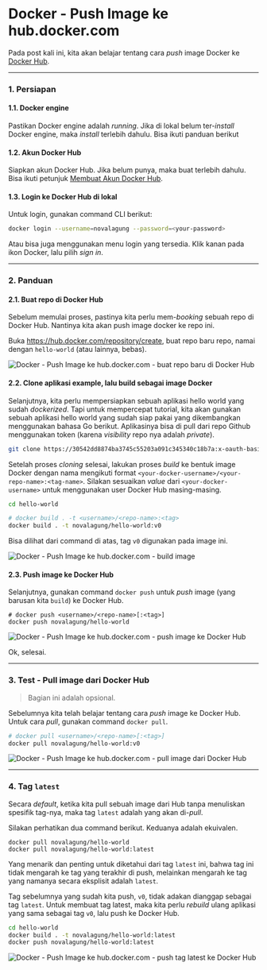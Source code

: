 # Docker - Push Image ke hub.docker.com

Pada post kali ini, kita akan belajar tentang cara *push* image Docker ke [Docker Hub](https://hub.docker.com/).

---

### 1. Persiapan

#### 1.1. Docker engine

Pastikan Docker engine adalah *running*. Jika di lokal belum ter-*install* Docker engine, maka *install* terlebih dahulu. Bisa ikuti panduan berikut

#### 1.2. Akun Docker Hub

Siapkan akun Docker Hub. Jika belum punya, maka buat terlebih dahulu. Bisa ikuti petunjuk [Membuat Akun Docker Hub](docker-hub-membuat-akun.md).

#### 1.3. Login ke Docker Hub di lokal

Untuk login, gunakan command CLI berikut:

```bash
docker login --username=novalagung --password=<your-password>
```

Atau bisa juga menggunakan menu login yang tersedia. Klik kanan pada ikon Docker, lalu pilih *sign in*.

---

### 2. Panduan

#### 2.1. Buat repo di Docker Hub

Sebelum memulai proses, pastinya kita perlu mem-*booking* sebuah repo di Docker Hub. Nantinya kita akan push image docker ke repo ini.

Buka https://hub.docker.com/repository/create, buat repo baru repo, namai dengan `hello-world` (atau lainnya, bebas).

![Docker - Push Image ke hub.docker.com - buat repo baru di Docker Hub](https://i.imgur.com/uvLjxqv.png)

#### 2.2. Clone aplikasi example, lalu build sebagai image Docker

Selanjutnya, kita perlu mempersiapkan sebuah aplikasi hello world yang sudah *dockerized*. Tapi untuk mempercepat tutorial, kita akan gunakan sebuah aplikasi hello world yang sudah siap pakai yang dikembangkan menggunakan bahasa Go berikut. Aplikasinya bisa di pull dari repo Github menggunakan token (karena *visibility* repo nya adalah *private*).

```bash
git clone https://30542dd8874ba3745c55203a091c345340c18b7a:x-oauth-basic@github.com/novalagung/hello-world.git
```

Setelah proses *cloning* selesai, lakukan proses *build* ke bentuk image Docker dengan nama mengikuti format `<your-docker-username>/<your-repo-name>:<tag-name>`. Silakan sesuaikan *value* dari `<your-docker-username>` untuk menggunakan user Docker Hub masing-masing.

```bash
cd hello-world

# docker build . -t <username>/<repo-name>:<tag>
docker build . -t novalagung/hello-world:v0
```

Bisa dilihat dari command di atas, tag `v0` digunakan pada image ini.

![Docker - Push Image ke hub.docker.com - build image](https://i.imgur.com/aiduEji.png)

#### 2.3. Push image ke Docker Hub

Selanjutnya, gunakan command `docker push` untuk *push* image (yang barusan kita `build`) ke Docker Hub.

```
# docker push <username>/<repo-name>[:<tag>]
docker push novalagung/hello-world
```

![Docker - Push Image ke hub.docker.com - push image ke Docker Hub](https://i.imgur.com/TUy6Ffa.png)

Ok, selesai.

---

### 3. Test - Pull image dari Docker Hub

> Bagian ini adalah opsional.

Sebelumnya kita telah belajar tentang cara *push* image ke Docker Hub. Untuk cara *pull*, gunakan command `docker pull`.

```bash
# docker pull <username>/<repo-name>[:<tag>]
docker pull novalagung/hello-world:v0
```

![Docker - Push Image ke hub.docker.com - pull image dari Docker Hub](https://i.imgur.com/tdRlNr7.png)

---

### 4. Tag `latest`

Secara *default*, ketika kita pull sebuah image dari Hub tanpa menuliskan spesifik tag-nya, maka tag `latest` adalah yang akan di-*pull*.

Silakan perhatikan dua command berikut. Keduanya adalah ekuivalen.

```
docker pull novalagung/hello-world
docker pull novalagung/hello-world:latest
```

Yang menarik dan penting untuk diketahui dari tag `latest` ini, bahwa tag ini tidak mengarah ke tag yang terakhir di push, melainkan mengarah ke tag yang namanya secara eksplisit adalah `latest`.

Tag sebelumnya yang sudah kita push, `v0`, tidak adakan dianggap sebagai tag `latest`. Untuk membuat tag latest, maka kita perlu *rebuild* ulang aplikasi yang sama sebagai tag `v0`, lalu push ke Docker Hub.

```bash
cd hello-world
docker build . -t novalagung/hello-world:latest
docker push novalagung/hello-world:latest
```

![Docker - Push Image ke hub.docker.com - push tag latest ke Docker Hub](https://i.imgur.com/6y0MEEA.png)
